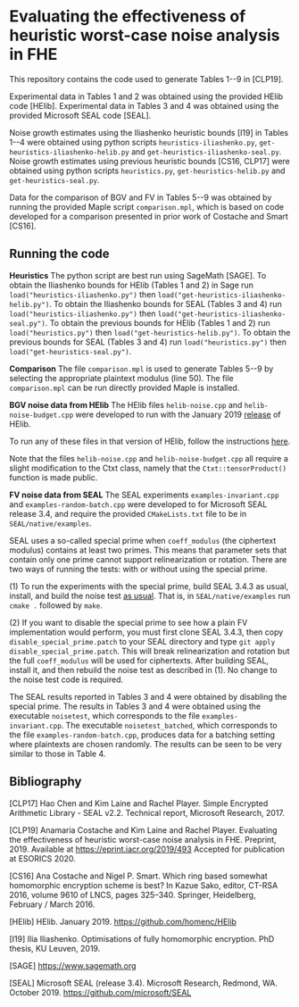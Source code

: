 Evaluating the effectiveness of heuristic worst-case noise analysis in FHE
==========================================================

This repository contains the code used to generate Tables 1--9 in [CLP19].

Experimental data in Tables 1 and 2 was obtained using the provided HElib code [HElib]. Experimental data in Tables 3 and 4 was obtained using the provided Microsoft SEAL code [SEAL]. 

Noise growth estimates using the Iliashenko heuristic bounds [I19]  in Tables 1--4 were obtained using python scripts `heuristics-iliashenko.py`, `get-heuristics-iliashenko-helib.py` and `get-heuristics-iliashenko-seal.py`. Noise growth estimates using previous heuristic bounds [CS16, CLP17] were obtained using python scripts `heuristics.py`, `get-heuristics-helib.py` and `get-heuristics-seal.py`.

Data for the comparison of BGV and FV in Tables 5--9 was obtained by running the provided Maple script `comparison.mpl`, which is based on code developed for a comparison presented in prior work of Costache and Smart [CS16].


Running the code
----------------

**Heuristics** 
The python script are best run using SageMath [SAGE]. To obtain the Iliashenko bounds for HElib (Tables 1 and 2) in Sage run `load("heuristics-iliashenko.py")` then `load("get-heuristics-iliashenko-helib.py")`. To obtain the Iliashenko bounds for SEAL (Tables 3 and 4) run `load("heuristics-iliashenko.py")` then `load("get-heuristics-iliashenko-seal.py")`. To obtain the previous bounds for HElib (Tables 1 and 2) run `load("heuristics.py")` then `load("get-heuristics-helib.py")`. To obtain the previous bounds for SEAL (Tables 3 and 4) run `load("heuristics.py")` then `load("get-heuristics-seal.py")`.

**Comparison**
The file `comparison.mpl` is used to generate Tables 5--9 by selecting the appropriate plaintext modulus (line 50). The file `comparison.mpl` can be run directly provided Maple is installed.

**BGV noise data from HElib**
The HElib files `helib-noise.cpp` and `helib-noise-budget.cpp` were developed to run with the January 2019 [release](https://github.com/shaih/HElib/commits/1.0.0-beta0-Jan2019) of HElib. 

To run any of these files in that version of HElib, follow the instructions [here](https://github.com/shaih/HElib/blob/e1edb4d6088a4103fc5b739b6e89e644627fea9f/INSTALL.txt). 

Note that the files `helib-noise.cpp` and `helib-noise-budget.cpp` all require a slight modification to the Ctxt class, namely that the `Ctxt::tensorProduct()` function is made public.

**FV noise data from SEAL**
The SEAL experiments `examples-invariant.cpp` and  `examples-random-batch.cpp` were developed to for Microsoft SEAL release 3.4, and require the provided `CMakeLists.txt` file to be in `SEAL/native/examples`.

SEAL uses a so-called special prime when `coeff_modulus` (the ciphertext modulus) contains at least two primes. This means that parameter sets that contain only one prime cannot support relinearization or rotation. There are two ways of running the tests: with or without using the special prime. 

(1) To run the experiments with the special prime, build SEAL 3.4.3 as usual, install, and build the noise test [as usual](https://github.com/microsoft/SEAL). That is, in `SEAL/native/examples` run `cmake .` followed by `make`. 

(2) If you want to disable the special prime to see how a plain FV implementation would perform, you must first clone SEAL 3.4.3, then copy `disable_special_prime.patch` to your SEAL directory and type `git apply disable_special_prime.patch`. This will break relinearization and rotation but the full `coeff_modulus` will be used for ciphertexts. After building SEAL, install it, and then rebuild the noise test as described in (1). No change to the noise test code is required.

The SEAL results reported in Tables 3 and 4 were obtained by disabling the special prime. The results in Tables 3 and 4 were obtained using the executable `noisetest`, which corresponds to the file `examples-invariant.cpp`. The executable `noisetest_batched`, which corresponds to the file `examples-random-batch.cpp`, produces data for a batching setting where plaintexts are chosen randomly. The results can be seen to be very similar to those in Table 4.


Bibliography
------------
[CLP17] Hao Chen and Kim Laine and Rachel Player. Simple Encrypted Arithmetic Library - SEAL v2.2. Technical report, Microsoft Research, 2017.

[CLP19] Anamaria Costache and Kim Laine and Rachel Player. Evaluating the effectiveness of heuristic worst-case noise analysis in FHE. Preprint, 2019. Available at https://eprint.iacr.org/2019/493
Accepted for publication at ESORICS 2020.

[CS16] Ana Costache and Nigel P. Smart. Which ring based somewhat homomorphic encryption scheme is best? In Kazue Sako, editor, CT-RSA 2016, volume 9610 of LNCS, pages 325–340. Springer, Heidelberg, February / March 2016.

[HElib] HElib. January 2019. https://github.com/homenc/HElib

[I19] Ilia Iliashenko. Optimisations of fully homomorphic encryption. PhD thesis, KU Leuven, 2019.

[SAGE] https://www.sagemath.org

[SEAL] Microsoft SEAL (release 3.4). Microsoft Research, Redmond, WA. October 2019. https://github.com/microsoft/SEAL